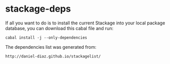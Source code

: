 stackage-deps
=============

If all you want to do is to install the current Stackage into your local package database, you
can download this cabal file and run:

    cabal install -j --only-dependencies
    
The dependencies list was generated from:

    http://daniel-diaz.github.io/stackagelist/
